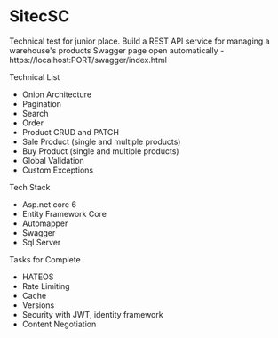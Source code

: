 # SitecSC

Technical test for junior place. 
Build a REST API service for managing a warehouse's products
Swagger page open automatically - https://localhost:PORT/swagger/index.html

Technical List

- Onion Architecture
- Pagination
- Search
- Order
- Product CRUD and PATCH
- Sale Product (single and multiple products)
- Buy Product (single and multiple products)
- Global Validation
- Custom Exceptions

Tech Stack

- Asp.net core 6
- Entity Framework Core
- Automapper
- Swagger
- Sql Server

Tasks for Complete
- HATEOS
- Rate Limiting
- Cache
- Versions
- Security with JWT, identity framework
- Content Negotiation
